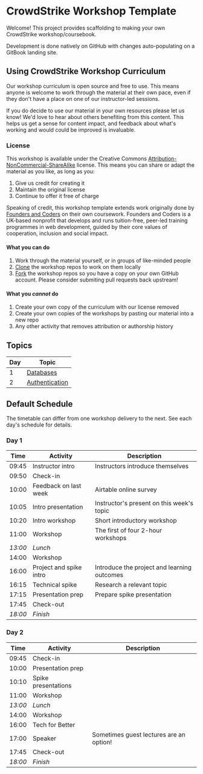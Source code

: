 # CrowdStrike Workshop Template

Welcome! This project provides scaffolding to making your own CrowdStrike workshop/coursebook. 

Development is done natively on GitHub with changes auto-populating on a GitBook landing site.

## Using CrowdStrike Workshop Curriculum

Our workshop curriculum is open source and free to use. This means anyone is welcome to work through the material at their own pace, even if they don't have a place on one of our instructor-led sessions.

If you do decide to use our material in your own resources please let us know! We'd love to hear about others benefiting from this content. This helps us get a sense for content impact, and feedback about what's working and would could be improved is invaluable. 

### License

This workshop is available under the Creative Commons [Attribution-NonCommercial-ShareAlike](https://creativecommons.org/licenses/by-nc-sa/4.0/) license. This means you can share or adapt the material as you like, as long as you:

1. Give us credit for creating it
1. Maintain the original license
1. Continue to offer it free of charge

Speaking of credit, this workshop template extends work originally done by [Founders and Coders](https://www.foundersandcoders.com/) on their own coursework. Founders and Coders is a UK-based nonprofit that develops and runs tuition-free, peer-led training programmes in web development, guided by their core values of cooperation, inclusion and social impact.

#### What you can do

1. Work through the material yourself, or in groups of like-minded people
1. [Clone](https://docs.github.com/en/github/creating-cloning-and-archiving-repositories/cloning-a-repository) the workshop repos to work on them locally
1. [Fork](https://guides.github.com/activities/forking/) the workshop repos so you have a copy on your own GitHub account. Please consider submiting pull requests back upstream!

#### What you _cannot_ do

1. Create your own copy of the curriculum with our license removed
1. Create your own copies of the workshops by pasting our material into a new repo
1. Any other activity that removes attribution or authorship history

## Topics

| Day | Topic                                                                                                              |
| ---- | ------------------------------------------------------------------------------------------------------------------ |
| 1    | [Databases](https://founders-and-coders.gitbook.io/coursebook/curriculum/databases/schedule)                       |
| 2    | [Authentication](https://founders-and-coders.gitbook.io/coursebook/curriculum/authentication/schedule)             |


## Default Schedule

The timetable can differ from one workshop delivery to the next. See each day's schedule for details.

### Day 1

| Time    | Activity                | Description                                 |
| ------- | ----------------------- | ------------------------------------------- |
| 09:45   | Instructor intro           | Instructors introduce themselves         |
| 09:50   | Check-in                |                                             |
| 10:00   | Feedback on last week   | Airtable online survey                      |
| 10:05   | Intro presentation      | Instructor's present on this week's topic   |
| 10:20   | Intro workshop          | Short introductory workshop                 |
| 11:00   | Workshop                | The first of four 2-hour workshops          |
| _13:00_ | _Lunch_                 |                                             |
| 14:00   | Workshop                |                                             |
| 16:00   | Project and spike intro | Introduce the project and learning outcomes |
| 16:15   | Technical spike         | Research a relevant topic                   |
| 17:15   | Presentation prep       | Prepare spike presentation                  |
| 17:45   | Check-out               |                                             |
| _18:00_ | _Finish_                |                                             |

### Day 2

| Time    | Activity            | Description                                             |
| ------- | ------------------- | ------------------------------------------------------- |
| 09:45   | Check-in            |                                                         |
| 10:00   | Presentation prep   |                                                         |
| 10:10   | Spike presentations |                                                         |
| 11:00   | Workshop            |                                                         |
| _13:00_ | _Lunch_             |                                                         |
| 14:00   | Workshop            |                                                         |
| 16:00   | Tech for Better     |                                                         |
| 17:00   | Speaker             | Sometimes guest lectures are an option!                 |
| 17:45   | Check-out           |                                                         |
| _18:00_ | _Finish_            |                                                         |